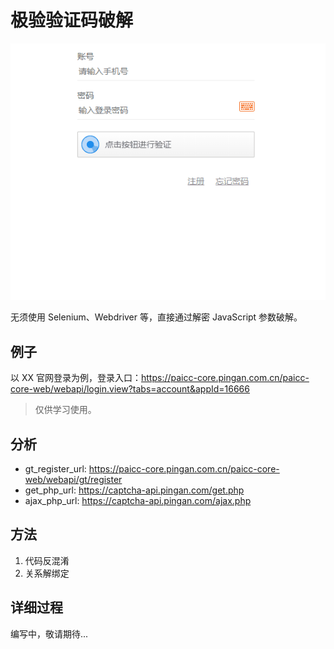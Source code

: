 # 极验验证码破解
![](./images/captcha.gif)

无须使用 Selenium、Webdriver 等，直接通过解密 JavaScript 参数破解。

## 例子
以 XX 官网登录为例，登录入口：https://paicc-core.pingan.com.cn/paicc-core-web/webapi/login.view?tabs=account&appId=16666

> 仅供学习使用。

## 分析
- gt_register_url: https://paicc-core.pingan.com.cn/paicc-core-web/webapi/gt/register
- get_php_url: https://captcha-api.pingan.com/get.php
- ajax_php_url: https://captcha-api.pingan.com/ajax.php

## 方法
1. 代码反混淆
1. 关系解绑定

## 详细过程
编写中，敬请期待...
